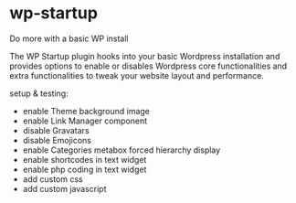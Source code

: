 # wp-startup
Do more with a basic WP install

The WP Startup plugin hooks into your basic Wordpress installation and provides options to enable or disables Wordpress core functionalities and extra functionalities to tweak your website layout and performance. 

setup & testing:
- enable Theme background image
- enable Link Manager component
- disable Gravatars
- disable Emojicons
- enable Categories metabox forced hierarchy display
- enable shortcodes in text widget
- enable php coding in text widget
- add custom css
- add custom javascript
